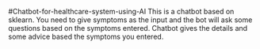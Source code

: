 #Chatbot-for-healthcare-system-using-AI
This is a chatbot based on sklearn.
You need to give symptoms as the input and the bot will ask some questions based on the symptoms entered.
Chatbot gives the details and some advice based the symptoms you entered.
